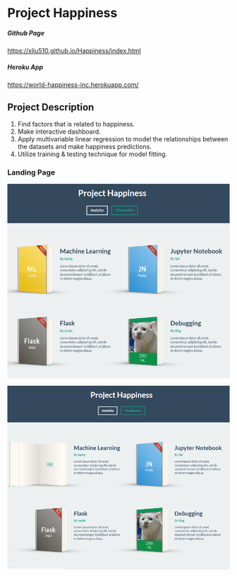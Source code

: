 # Project Happiness

##### Github Page
https://xliu510.github.io/Happiness/index.html

##### Heroku App
https://world-happiness-inc.herokuapp.com/

## Project Description
1) Find factors that is related to happiness. 
2) Make interactive dashboard. 
3) Apply multivariable linear regression to model the relationships between the datasets and make happiness predictions.
4) Utilize training & testing technique for model fitting.

### Landing Page

![LandingPageBookClosed](images/Project03_LandingPage_Capture_Book_Closed.PNG)

![LandingPageBookOpen](images/Project03_LandingPage_Capture_Book_Open.PNG)

